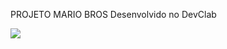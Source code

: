 PROJETO MARIO BROS Desenvolvido no DevClab

<img src="https://github.com/mastersatjonas/1-projeto-Mario-Bros/blob/main/Pj%20Mario%20e%20Luige/img/mario%20(1).png?raw=true"/>
